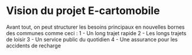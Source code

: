 # Vision du projet E-cartomobile

Avant tout, on peut structurer les besoins principaux en nouvelles bornes des communes comme ceci :
1 - Un long trajet rapide
2 - Les longs trajets de loisir
3 - Un service public du quotidien
4 - Une assurance pour les accidents de recharge